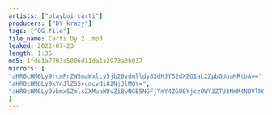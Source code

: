 ```yaml
---
artists: ["playboi carti"]
producers: ["DY krazy"]
tags: ["OG file"]
file_name: Carti Dy 2 .mp3
leaked: 2022-07-23
length: 1:35
md5: 1fde1a7793a5006d11da1a2973a3b037
mirrors: [
"aHR0cHM6Ly9rcmFrZW5maWxlcy5jb20vdmlldy83dHJYS2dXZG1aL2ZpbGUuaHRtbA==",
"aHR0cHM6Ly9kYnJlZS5vcmcvdi82NjJlMGY=",
"aHR0cHM6Ly9vbmx5ZmlsZXMuaW8vZi8wNGE5NGFjYmY4ZGU0YjczOWY3ZTU3NmM4NDVlMGQ5Mw=="
]
---
```


